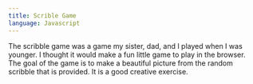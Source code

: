 ```yaml
---
title: Scrible Game
language: Javascript
---
```

The scribble game was a game my sister, dad, and I played when I was younger. I thought it would make a fun little game to play in the browser. The goal of the game is to make a beautiful picture from the random scribble that is provided. It is a good creative exercise.